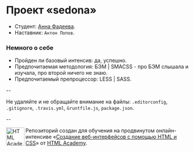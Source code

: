 # Проект «sedona»

* Студент: [Анна Фадеева](https://htmlacademy.ru/profile/id26107).
* Наставник: `Антон Попов`.

### Немного о себе

* Пройден ли базовый интенсив: да, успешно.
* Предпочитаемая методология: БЭМ | SMACSS - про БЭМ слышала и изучала, про второй ничего не знаю.
* Предпочитаемый препроцессор: LESS | SASS.

--

Не удаляйте и не обращайте внимание на файлы: `.editorconfig`, `.gitignore`, `.travis.yml`, `Gruntfile.js`, `package.json`.

--

<a href="https://htmlacademy.ru/advanced_intensive"><img align="left" width="50" height="50" title="HTML Academy" src="https://htmlacademy.ru/static/img/logo-github.svg"></a>

Репозиторий создан для обучения на продвинутом онлайн-интенсиве «[Создание веб-интерфейсов с помощью HTML и CSS](https://htmlacademy.ru/advanced_intensive)» от [HTML Academy](https://htmlacademy.ru).
